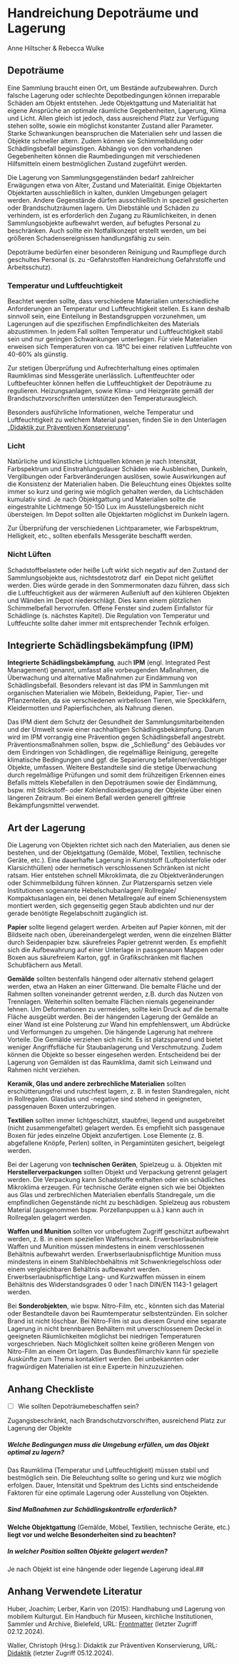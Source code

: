# Handreichung Depoträume und Lagerung

Anne Hiltscher & Rebecca Wulke 

## 

## Depoträume

Eine Sammlung braucht einen Ort, um Bestände aufzubewahren. Durch falsche Lagerung oder schlechte Depotbedingungen können irreparable Schäden am Objekt entstehen. Jede Objektgattung und Materialität hat eigene Ansprüche an optimale räumliche Gegebenheiten, Lagerung, Klima und Licht. Allen gleich ist jedoch, dass
ausreichend Platz zur Verfügung stehen sollte, sowie ein möglichst konstanter
Zustand aller Parameter. Starke Schwankungen beanspruchen die Materialien sehr
und lassen die Objekte schneller altern. Zudem können sie Schimmelbildung oder
Schädlingsbefall begünstigen. Abhängig von den vorhandenen Gegebenheiten können
die Raumbedingungen mit verschiedenen Hilfsmitteln einem bestmöglichen Zustand
zugeführt werden.

Die Lagerung von Sammlungsgegenständen bedarf zahlreicher Erwägungen etwa von
Alter, Zustand und Materialität. Einige Objektarten Objektarten ausschließlich
in kalten, dunklen Umgebungen gelagert werden. Andere Gegenstände dürfen
ausschließlich in speziell gesicherten oder Brandschutzräumen lagern. Um
Diebstähle und Schäden zu verhindern, ist es erforderlich den Zugang zu
Räumlichkeiten, in denen Sammlungsobjekte aufbewahrt werden, auf befugtes
Personal zu beschränken. Auch sollte ein Notfallkonzept erstellt werden, um bei
größeren Schadensereignissen handlungsfähig zu sein.

Depoträume bedürfen einer besonderen Reinigung und Raumpflege durch geschultes Personal (s. zu -Gefahrstoffen Handreichung Gefahrstoffe und Arbeitsschutz).

### Temperatur und Luftfeuchtigkeit

Beachtet werden sollte, dass verschiedene Materialien unterschiedliche Anforderungen an Temperatur und Luftfeuchtigkeit stellen. Es kann deshalb sinnvoll sein, eine Einteilung in Bestandsgruppen vorzunehmen, um Lagerungen auf die spezifischen Empfindlichkeiten des Materials abzustimmen. In jedem Fall sollten Temperatur und Luftfeuchtigkeit stabil sein und nur geringen Schwankungen unterliegen. Für viele Materialien erweisen sich Temperaturen von ca. 18°C bei einer relativen Luftfeuchte von 40-60% als günstig.

Zur stetigen Überprüfung und Aufrechterhaltung eines optimalen Raumklimas sind Messgeräte unerlässlich. Luftentfeuchter oder Luftbefeuchter können helfen die
Luftfeuchtigkeit der Depoträume zu regulieren. Heizungsanlagen, sowie Klima-
und Heizgeräte gemäß der Brandschutzvorschriften unterstützen den Temperaturausgleich.

Besonders ausführliche Informationen, welche Temperatur und Luftfeuchtigkeit zu welchem Material passen, finden Sie in den Unterlagen „[Didaktik zur Präventiven Konservierung](https://llfa.de/didaktik.html)“.

### Licht

Natürliche und künstliche Lichtquellen können je nach Intensität, Farbspektrum und
Einstrahlungsdauer Schäden wie Ausbleichen, Dunkeln, Vergilbungen oder Farbveränderungen auslösen, sowie Auswirkungen auf die Konsistenz der Materialien haben. Die Beleuchtung eines Objektes sollte immer so kurz und gering wie möglich gehalten werden, da Lichtschäden kumulativ sind. Je nach Objektgattung und Materialien sollte die eingestrahlte Lichtmenge 50-150 Lux im Ausstellungsbereich nicht übersteigen. Im Depot sollten alle Objektarten möglichst im Dunkeln lagern.

Zur Überprüfung der verschiedenen Lichtparameter, wie Farbspektrum, Helligkeit, etc., sollten ebenfalls Messgeräte beschafft werden.

### Nicht Lüften

Schadstoffbelastete oder heiße Luft wirkt sich negativ auf den Zustand der Sammlungsobjekte aus, nichtsdestotrotz darf  ein Depot nicht gelüftet werden. Dies würde gerade in den Sommermonaten dazu führen, dass sich die Luftfeuchtigkeit aus der wärmeren Außenluft auf den kühleren Objekten und Wänden im Depot niederschlägt. Dies kann einem plötzlichen Schimmelbefall hervorrufen. Offene Fenster sind zudem Einfallstor für Schädlinge (s. nächstes Kapitel). Die Regulation von
Temperatur und Luftfeuchte sollte daher immer mit entsprechender Technik erfolgen.

## Integrierte Schädlingsbekämpfung (IPM)

**Integrierte Schädlingsbekämpfung**, auch **IPM** (engl. Integrated Pest Management) genannt, umfasst alle vorbeugenden Maßnahmen, die Überwachung und alternative Maßnahmen zur Eindämmung von Schädlingsbefall. Besonders relevant ist das IPM in Sammlungen mit organischen Materialien wie Möbeln, Bekleidung, Papier, Tier- und Pflanzenteilen, da sie verschiedenen wirbellosen Tieren, wie Speckkäfern, Kleidermotten und Papierfischchen, als Nahrung dienen.

Das IPM dient dem Schutz der Gesundheit der Sammlungsmitarbeitenden und der Umwelt sowie einer nachhaltigen Schädlingsbekämpfung. Darum wird im IPM vorrangig eine Prävention gegen Schädlingsbefall angestrebt. Präventionsmaßnahmen sollen, bspw. die „Schließung“ des Gebäudes vor dem Eindringen von Schädlingen, die
regelmäßige Reinigung, geregelte klimatische Bedingungen und ggf. die Separierung befallener/verdächtiger Objekte, umfassen. Weitere Bestandteile sind die stetige Überwachung durch regelmäßige Prüfungen und somit dem frühzeitigen Erkennen eines Befalls mittels Klebefallen in den Depoträumen sowie der Eindämmung, bspw. mit Stickstoff- oder Kohlendioxidbegasung der Objekte über einen längeren Zeitraum.
Bei einem Befall werden generell giftfreie Bekämpfungsmittel verwendet.

## Art der Lagerung

Die Lagerung von Objekten richtet sich nach den Materialien, aus denen sie bestehen, und der Objektgattung (Gemälde, Möbel, Textilien, technische Geräte, etc.). Eine dauerhafte Lagerung in Kunststoff (Luftpolsterfolie oder Klarsichthüllen) oder hermetisch verschlossenen Schränken ist nicht ratsam. Hier entstehen schnell Mikroklimata, die zu Objektveränderungen oder Schimmelbildung führen können. Zur Platzersparnis setzen viele Institutionen sogenannte Hebelschubanlagen/ Rollregale/ Kompaktusanlagen ein, bei denen Metallregale auf einem Schienensystem montiert werden, sich gegenseitig gegen Staub abdichten und nur der gerade benötigte Regelabschnitt zugänglich ist.

**Papier** sollte liegend gelagert werden. Arbeiten auf Papier können, mit der
Bildseite nach oben, übereinandergelegt werden, wenn die einzelnen Blätter durch Seidenpapier bzw. säurefreies Papier getrennt werden. Es empfiehlt sich die Aufbewahrung auf einer Unterlage in passgenauen Mappen oder Boxen aus säurefreiem Karton, ggf. in Grafikschränken mit flachen Schubfächern aus Metall.

**Gemälde** sollten bestenfalls hängend oder alternativ stehend gelagert werden, etwa an Haken an einer Gitterwand. Die bemalte Fläche und der Rahmen sollten voneinander getrennt werden, z.B. durch das Nutzen von Trennlagen. Weiterhin sollten bemalte Flächen niemals gegeneinander lehnen. Um Deformationen zu vermeiden, sollte kein Druck auf die bemalte Fläche ausgeübt werden. Bei der hängenden Lagerung der Gemälde an einer Wand ist eine Polsterung zur Wand hin empfehlenswert, um Abdrücke und Verformungen zu umgehen. Die hängende Lagerung hat mehrere Vorteile. Die Gemälde verziehen sich nicht. Es ist platzsparend und bietet weniger Angriffsfläche für Staubanlagerung und Verschmutzung. Zudem können die Objekte so besser eingesehen werden. Entscheidend bei der Lagerung von Gemälden ist das Raumklima, damit sich Leinwand und Rahmen nicht verziehen.

**Keramik, Glas und andere zerbrechliche Materialien** sollten erschütterungsfrei und rutschfest lagern, z. B. in festen Standregalen, nicht in Rollregalen. Glasdias und
-negative sind stehend in geeigneten, passgenauen Boxen unterzubringen.

**Textilien** sollten immer lichtgeschützt, staubfrei, liegend und ausgebreitet (nicht zusammengefaltet) gelagert werden. Es empfiehlt sich passgenaue Boxen für jedes einzelne Objekt anzufertigen. Lose Elemente (z. B. abgefallene Knöpfe, Perlen) sollten, in Pergamintüten gesichert, beigelegt werden.

Bei der Lagerung von **technischen Geräten**, Spielzeug u. ä. Objekten mit **Herstellerverpackungen** sollten Objekt und Verpackung getrennt gelagert werden. Die Verpackung kann Schadstoffe enthalten oder ein schädliches Mikroklima erzeugen. Für technische Geräte eignen sich wie bei Objekten aus Glas und zerbrechlichen Materialien ebenfalls Standregale, um die empfindlichen Gegenstände nicht zu beschädigen. Spielzeug aus robustem Material (ausgenommen bspw. Porzellanpuppen u.ä.) kann auch in Rollregalen gelagert werden.

**Waffen und Munition** sollten vor unbefugtem Zugriff geschützt aufbewahrt werden, z. B. in einem speziellen Waffenschrank. Erwerbserlaubnisfreie Waffen und Munition müssen mindestens in einem verschlossenen Behältnis aufbewahrt werden. Erwerbserlaubnispflichtige Munition muss mindestens in einem Stahlblechbehältnis mit Schwenkriegelschloss oder einem vergleichbaren Behältnis aufbewahrt werden. Erwerbserlaubnispflichtige Lang- und Kurzwaffen müssen in einem Behältnis des Widerstandsgrades 0 oder 1 nach DIN/EN 1143-1 gelagert werden.

Bei **Sonderobjekten**, wie bspw. Nitro-Film, etc., könnten sich das Material
oder Bestandteile davon bei Raumtemperatur selbstentzünden. Ein solcher
Brand ist nicht löschbar. Bei Nitro-Film ist aus diesem Grund eine separate Lagerung in nicht brennbaren Behältern mit unverschlossenem Deckel in geeigneten Räumlichkeiten möglichst bei niedrigen Temperaturen vorgeschrieben. Nach Möglichkeit sollten keine größeren Mengen von Nitro-Film an einem Ort lagern. Das Bundesfilmarchiv kann für spezielle Auskünfte zum Thema kontaktiert werden.  Bei unbekannten oder fragwürdigen Materialien ist ein:e Experte:in hinzuzuziehen.

## Anhang Checkliste

- [ ] Wie sollten Depoträumebeschaffen sein?

Zugangsbeschränkt, nach Brandschutzvorschriften, ausreichend Platz zur Lagerung der Objekte

##### Welche Bedingungen muss die Umgebung erfüllen, um das Objekt optimal zu lagern?

Das Raumklima (Temperatur und Luftfeuchtigkeit) müssen stabil und bestmöglich sein. Die Beleuchtung sollte so gering und kurz wie möglich erfolgen. Dauer, Intensität und Spektrum des Lichts sind entscheidende Faktoren für eine optimale Lagerung oder Ausstellung von Objekten. 

##### **Sind Maßnahmen zur Schädlingskontrolle erforderlich**?

**Welche Objektgattung** (Gemälde, Möbel, Textilien, technische Geräte, etc.) **liegt vor und welche Besonderheiten sind zu beachten?**

##### In welcher Position sollten Objekte gelagert werden?

Je nach Objekt ist eine hängende oder liegende Lagerung ideal.##  

## Anhang Verwendete Literatur

Huber, Joachim; Lerber, Karin von (2015): Handhabung und Lagerung von mobilem Kulturgut. Ein Handbuch für Museen, kirchliche Institutionen, Sammler und Archive, Bielefeld, URL: [Frontmatter](https://doi.org/10.14361/9783839401408-fm) (letzter Zugriff 02.12.2024).

Waller, Christoph (Hrsg.): Didaktik zur Präventiven Konservierung, URL: [Didaktik](https://llfa.de/didaktik.html) (letzter Zugriff 05.12.2024).
